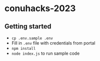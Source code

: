 # conuhacks-2023

## Getting started

- `cp .env.sample .env`
- Fill in `.env` file with credentials from portal
- `npm install`
- `node index.js` to run sample code
